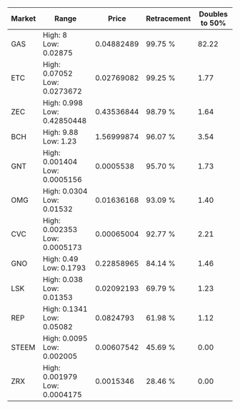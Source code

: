 | Market | Range | Price| Retracement | Doubles to 50% |
| --- | --- | --- | --- | --- |
| GAS | High: 8<br />Low: 0.02875 | 0.04882489 | 99.75 % | 82.22 |
| ETC | High: 0.07052<br />Low: 0.0273672 | 0.02769082 | 99.25 % | 1.77 |
| ZEC | High: 0.998<br />Low: 0.42850448 | 0.43536844 | 98.79 % | 1.64 |
| BCH | High: 9.88<br />Low: 1.23 | 1.56999874 | 96.07 % | 3.54 |
| GNT | High: 0.001404<br />Low: 0.0005156 | 0.0005538 | 95.70 % | 1.73 |
| OMG | High: 0.0304<br />Low: 0.01532 | 0.01636168 | 93.09 % | 1.40 |
| CVC | High: 0.002353<br />Low: 0.0005173 | 0.00065004 | 92.77 % | 2.21 |
| GNO | High: 0.49<br />Low: 0.1793 | 0.22858965 | 84.14 % | 1.46 |
| LSK | High: 0.038<br />Low: 0.01353 | 0.02092193 | 69.79 % | 1.23 |
| REP | High: 0.1341<br />Low: 0.05082 | 0.0824793 | 61.98 % | 1.12 |
| STEEM | High: 0.0095<br />Low: 0.002005 | 0.00607542 | 45.69 % | 0.00 |
| ZRX | High: 0.001979<br />Low: 0.0004175 | 0.0015346 | 28.46 % | 0.00 |
